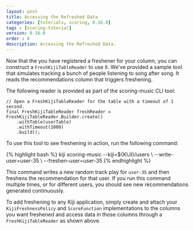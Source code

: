 ```yaml
---
layout: post
title: Accessing the Refreshed Data
categories: [tutorials, scoring, 0.16.0]
tags : [scoring-tutorial]
version: 0.16.0
order : 6
description: Accessing the Refreshed Data.
---
```

Now that the you have registered a freshener for your column, you can construct a
`FreshKijiTableReader` to use it. We've provided a sample tool that simulates tracking
a bunch of people listening to song after song. It reads the recommendations column that
triggers freshening.

The following reader is provided as part of the
scoring-music CLI tool:

    // Open a FreshKijiTableReader for the table with a timeout of 1 second.
    final FreshKijiTableReader freshReader = FreshKijiTableReader.Builder.create()
        .withTable(userTable)
        .withTimeout(1000)
        .build();

To use this tool to see freshening in action, run the following command:

<div class="userinput">
{% highlight bash %}
kiji scoring-music --kiji=${KIJI}/users \
--write-user=user-35 \
--freshen-user=user-35
{% endhighlight %}
</div>

This command writes a new random track play for `user-35` and then freshens the
recommendation for that user. If you run this command multiple times, or for different users,
you should see new recommendations generated continuously.

To add freshening to any Kiji application, simply create and attach your
`KijiFreshnessPolicy` and `ScoreFunction` implementations to the columns you want
freshened and access data in those columns through a `FreshKijiTableReader` as shown above.

